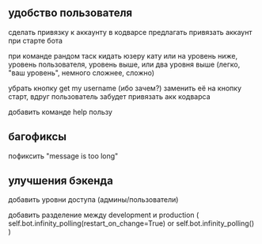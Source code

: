 ## удобство пользователя
сделать привязку к аккаунту в кодварсе
предлагать привязать аккаунт при старте бота

при команде рандом таск кидать юзеру кату или на уровень ниже, уровень пользователя, уровень выше, или два уровня выше
(легко, "ваш уровень", немного сложнее, сложно)

убрать кнопку get my username (ибо зачем?)
заменить её на кнопку старт, вдруг пользователь забудет привязать акк кодварса

добавить команде help пользу



## багофиксы
пофиксить "message is too long"



## улучшения бэкенда
добавить уровни доступа (админы/пользователи)

добавить разделение между development и production
(
    self.bot.infinity_polling(restart_on_change=True)
    or
    self.bot.infinity_polling()
)

